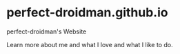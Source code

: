# perfect-droidman.github.io
perfect-droidman's Website

Learn more about me and what I love and what I like to do.
